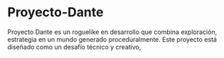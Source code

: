 # Proyecto-Dante
Proyecto Dante es un roguelike en desarrollo que combina exploración, estrategia en un mundo generado proceduralmente. Este proyecto está diseñado como un desafío técnico y creativo,
